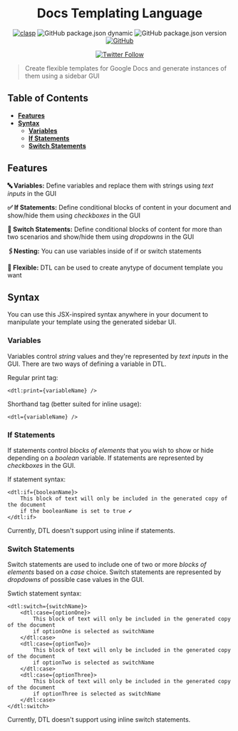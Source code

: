<h1 align="center">
  <br>
  Docs Templating Language
  <br>
</h1>

<p align="center">
<a href="https://github.com/google/clasp"><img src="https://img.shields.io/badge/built%20with-clasp-4285f4.svg" alt="clasp"></a>
<img alt="GitHub package.json dynamic" src="https://img.shields.io/github/package-json/keywords/ytolun/dtl">
<img alt="GitHub package.json version" src="https://img.shields.io/github/package-json/v/ytolun/dtl">
<a href="https://github.com/YTolun/dtl/blob/master/LICENSE"><img alt="GitHub" src="https://img.shields.io/github/license/ytolun/dtl"></a>
</p>
<p align="center">
<a href="https://twitter.com/ytolun"><img alt="Twitter Follow" src="https://img.shields.io/twitter/follow/ytolun?style=social"></a>
</p>

> Create flexible templates for Google Docs and generate instances of them using a sidebar GUI

## Table of Contents

- **[Features](#features)**<br>
- **[Syntax](#syntax)**<br>
  - **[Variables](#Variables)**<br>
  - **[If Statements](#if-statements)**<br>
  - **[Switch Statements](#switch-statements)**<br>

## Features

**🔤 Variables:** Define variables and replace them with strings using _text inputs_ in the GUI

**✅ If Statements:** Define conditional blocks of content in your document and show/hide them using _checkboxes_ in the GUI

**💱 Switch Statements:** Define conditional blocks of content for more than two scenarios and show/hide them using _dropdowns_ in the GUI

**🖇Nesting:** You can use variables inside of if or switch statements

**💫 Flexible:** DTL can be used to create anytype of document template you want

## Syntax

You can use this JSX-inspired syntax anywhere in your document to manipulate your template using the generated sidebar UI.

### Variables

Variables control _string_ values and they're represented by _text inputs_ in the GUI. There are two ways of defining a variable in DTL.

Regular print tag:

```
<dtl:print={variableName} />
```

Shorthand tag (better suited for inline usage):

```
<dtl={variableName} />
```

### If Statements

If statements control _blocks of elements_ that you wish to show or hide depending on a _boolean_ variable. If statements are represented by _checkboxes_ in the GUI.

If statement syntax:

```
<dtl:if={booleanName}>
    This block of text will only be included in the generated copy of the document
    if the booleanName is set to true ✔
</dtl:if>
```

Currently, DTL doesn't support using inline if statements.

### Switch Statements

Switch statements are used to include one of two or more _blocks of elements_ based on a _case_ choice. Switch statements are represented by _dropdowns_ of possible case values in the GUI.

Swtich statement syntax:

```
<dtl:switch={switchName}>
    <dtl:case={optionOne}>
        This block of text will only be included in the generated copy of the document
        if optionOne is selected as switchName
    </dtl:case>
    <dtl:case={optionTwo}>
        This block of text will only be included in the generated copy of the document
        if optionTwo is selected as switchName
    </dtl:case>
    <dtl:case={optionThree}>
        This block of text will only be included in the generated copy of the document
        if optionThree is selected as switchName
    </dtl:case>
</dtl:switch>
```

Currently, DTL doesn't support using inline switch statements.

